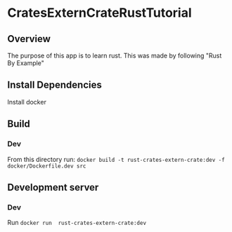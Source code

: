 # CratesExternCrateRustTutorial

## Overview
The purpose of this app is to learn rust. This was made by following "Rust By Example"

## Install Dependencies
Install docker

## Build
### Dev
From this directory run: `docker build -t rust-crates-extern-crate:dev -f docker/Dockerfile.dev src`

## Development server
### Dev
Run `docker run  rust-crates-extern-crate:dev`